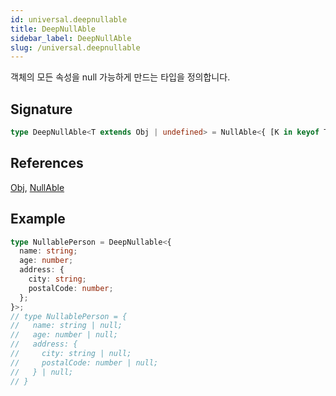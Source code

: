 ```yaml
---
id: universal.deepnullable
title: DeepNullAble
sidebar_label: DeepNullAble
slug: /universal.deepnullable
---
```






객체의 모든 속성을 null 가능하게 만드는 타입을 정의합니다.

## Signature

```typescript
type DeepNullAble<T extends Obj | undefined> = NullAble<{ [K in keyof T]: T[K] extends Obj | undefined ? NullAble<T[K]> : T[K] }>;
```
## References
 [Obj](./universal.obj), [NullAble](./universal.nullable)

## Example


```typescript
type NullablePerson = DeepNullable<{
  name: string;
  age: number;
  address: {
    city: string;
    postalCode: number;
  };
}>;
// type NullablePerson = {
//   name: string | null;
//   age: number | null;
//   address: {
//     city: string | null;
//     postalCode: number | null;
//   } | null;
// }
```

